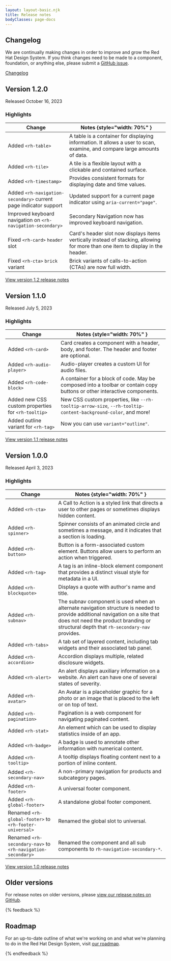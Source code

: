 ```yaml
---
layout: layout-basic.njk
title: Release notes
bodyClasses: page-docs
---
```


## Changelog

We are continually making changes in order to improve and grow the Red Hat Design System. If you think changes need to be made to a component, foundation, or anything else, please submit a [GitHub issue](https://github.com/RedHat-UX/red-hat-design-system/issues).

<nav class="releases-links">
  <rh-block id="changelog-block">
    <a href="https://github.com/RedHat-UX/red-hat-design-system/releases">
      Changelog
    </a>
  </rh-block>
</nav>

<section class="release-versions">
<section class="section release-version">

## Version 1.2.0
Released October 16, 2023

### Highlights

| Change                         | Notes {style="width: 70%" } |
| ------------------------------ | --------------------------------- |
| Added `<rh-table>`             | A table is a container for displaying information. It allows a user to scan, examine, and compare large amounts of data. |
| Added `<rh-tile>`              | A tile is a flexible layout with a clickable and contained surface. |
| Added `<rh-timestamp>`         | Provides consistent formats for displaying date and time values. |
| Added `<rh-navigation-secondary>` current page indicator support | Updated support for a current page indicator using `aria-current="page"`. |
| Improved keyboard navigation on `<rh-navigation-secondary>` | Secondary Navigation now has improved keyboard navigation. |
| Fixed `<rh-card>` `header` slot | Card's header slot now displays items vertically instead of stacking, allowing for more than one item to display in the header. |
| Fixed `<rh-cta>` `brick` variant | Brick variants of calls-to-action (CTAs) are now full width. |


<rh-cta><a href="https://github.com/RedHat-UX/red-hat-design-system/releases/tag/v1.2.0">View version 1.2 release notes</a></rh-cta>

</section>
<section class="section release-version">

## Version 1.1.0
Released July 5, 2023

### Highlights

| Change                         | Notes {style="width: 70%" } |
| ------------------------------ | --------------------------------- |
| Added `<rh-card>`              | Card creates a component with a header, body, and footer. The header and footer are optional. |
| Added `<rh-audio-player>`      | Audio-player creates a custom UI for audio files. |
| Added `<rh-code-block>`        | A container for a block of code. May be composed into a toolbar or contain copy buttons or other interactive components. |
| Added new CSS custom properties for `<rh-tooltip>` | New CSS custom properties, like `--rh-tooltip-arrow-size`, `--rh-tooltip-content-background-color`, and more! |
| Added outline variant for `<rh-tag>` | Now you can use `variant="outline"`. |


<rh-cta><a href="https://github.com/RedHat-UX/red-hat-design-system/releases/tag/v1.1.0">View version 1.1 release notes</a></rh-cta>

</section>
<section class="section release-version">

## Version 1.0.0
Released April 3, 2023

### Highlights

| Change                         | Notes {style="width: 70%" } |
| ------------------------------ | --------------------------------- |
| Added `<rh-cta>`      | A Call to Action is a styled link that directs a user to other pages or sometimes displays hidden content. |
| Added `<rh-spinner>`      | Spinner consists of an animated circle and sometimes a message, and it indicates that a section is loading. |
| Added `<rh-button>`      | Button is a form-associated custom element. Buttons allow users to perform an action when triggered. |
| Added `<rh-tag>`      | A tag is an inline-block element component that provides a distinct visual style for metadata in a UI. |
| Added `<rh-blockquote>`      | Displays a quote with author's name and title. |
| Added `<rh-subnav>`      | The subnav component is used when an alternate navigation structure is needed to provide additional navigation on a site that does not need the product branding or structural depth that `rh-secondary-nav` provides. |
| Added `<rh-tabs>`      | A tab set of layered content, including tab widgets and their associated tab panel. |
| Added `<rh-accordion>`      | Accordion displays multiple, related disclosure widgets. |
| Added `<rh-alert>`      | An alert displays auxiliary information on a website. An alert can have one of several states of severity. |
| Added `<rh-avatar>`      | An Avatar is a placeholder graphic for a photo or an image that is placed to the left or on top of text. |
| Added `<rh-pagination>`      | Pagination is a web component for navigating paginated content. |
| Added `<rh-stat>`      | An element which can be used to display statistics inside of an app. |
| Added `<rh-badge>`      | A badge is used to annotate other information with numerical content. |
| Added `<rh-tooltip>`      | A tooltip displays floating content next to a portion of inline content. |
| Added `<rh-secondary-nav>` | A non-primary navigation for products and subcategory pages. |
| Added `<rh-footer>`      | A universal footer component. |
| Added `<rh-global-footer>` | A standalone global footer component. |
| Renamed `<rh-global-footer>` to `<rh-footer-universal>` | Renamed the global slot to universal. |
| Renamed `<rh-secondary-nav>` to `<rh-navigation-secondary>` | Renamed the component and all sub components to `rh-navigation-secondary-*`. |



<rh-cta><a href="https://github.com/RedHat-UX/red-hat-design-system/releases/tag/v1.0.0">View version 1.0 release notes</a></rh-cta>

</section>
</section>

<section class="section release-version">

## Older versions

For release notes on older versions, please [view our release notes on GitHub](https://github.com/RedHat-UX/red-hat-design-system/releases).

</section>

{% feedback %}
  <h2>Roadmap</h2>
  <p>For an up-to-date outline of what we're working on and what we're planning to do in the Red Hat Design System, visit <a href="/about/roadmap">our roadmap</a>.</p>
{% endfeedback %}
